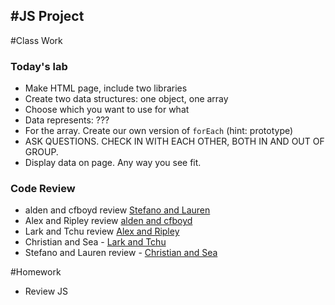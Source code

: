 #JS Project
 -

#Class Work
### Today's lab
 - Make HTML page, include two libraries
 - Create two data structures: one object, one array
 - Choose which you want to use for what
 - Data represents: ???
 - For the array. Create our own version of `forEach` (hint: prototype)
 - ASK QUESTIONS. CHECK IN WITH EACH OTHER, BOTH IN AND OUT OF GROUP.
 - Display data on page. Any way you see fit.

### Code Review
 - alden and cfboyd review [Stefano and Lauren](https://github.com/StefanoDeVuono/todays_lab)
 - Alex and Ripley review [alden and cfboyd](https://github.com/miamiww/knightsFU)
 - Lark and Tchu review [Alex and Ripley](https://github.com/apenman/CCI/tree/master/28jan)
 - Christian and Sea - [Lark and Tchu](https://github.com/sabrichu/2017-01-28-lab)
 - Stefano and Lauren review - [Christian and Sea](https://github.com/chriscast88/jan28)

#Homework
 - Review JS
